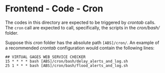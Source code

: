 # Frontend - Code - Cron

The codes in this directory are expected to be triggered by *crontab* calls. The ```cron``` call are expected to call, specifically, the scripts in the *cron/bash/* folder.

Suppose this *cron* folder has the absolute path ```[ABS]/cron/```. An example of a recommended *crontab* configuration would contain the following lines:


    ## VIRTUAL GAGES WEB SERVICE CHECKER
    15 * * * * bash [ABS]/cron/bash/delay_alerts_and_log.sh
    25 1 * * * bash [ABS]/cron/bash/flood_alerts_and_log.sh
